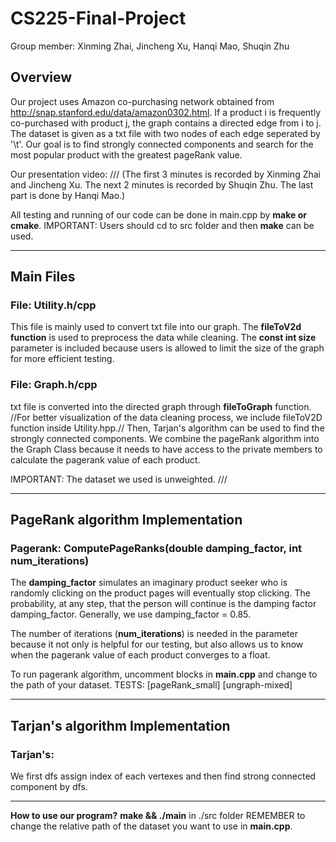 # CS225-Final-Project
Group member: Xinming Zhai, Jincheng Xu, Hanqi Mao, Shuqin Zhu

## Overview
Our project uses Amazon co-purchasing network obtained from http://snap.stanford.edu/data/amazon0302.html. If a product i is frequently co-purchased with product j, the graph contains a directed edge from i to j. The dataset is given as a txt file with two nodes of each edge seperated by '\t'. Our goal is to find strongly connected components and search for the most popular product with the greatest pageRank value.

Our presentation video: ///
(The first 3 minutes is recorded by Xinming Zhai and Jincheng Xu. The next 2 minutes is recorded by Shuqin Zhu. The last part is done by Hanqi Mao.)

All testing and running of our code can be done in main.cpp by **make or cmake**. IMPORTANT: Users should cd to src folder and then **make** can be used.

- - - -
## Main Files
### File: Utility.h/cpp
This file is mainly used to convert txt file into our graph. The **fileToV2d function** is used to preprocess the data while cleaning. The **const int size** parameter is included because users is allowed to limit the size of the graph for more efficient testing.

### File: Graph.h/cpp
txt file is converted into the directed graph through **fileToGraph** function. //For better visualization of the data cleaning process, we include fileToV2D function inside Utility.hpp.// Then, Tarjan's algorithm can be used to find the strongly connected components. We combine the pageRank algorithm into the Graph Class because it needs to have access to the private members to calculate the pagerank value of each product.

IMPORTANT: The dataset we used is unweighted. ///
- - - -
## PageRank algorithm Implementation
### Pagerank: ComputePageRanks(double damping_factor, int num_iterations)

The **damping_factor** simulates an imaginary product seeker who is randomly clicking on the product pages will eventually stop clicking. The probability, at any step, that the person will continue is the damping factor damping_factor. Generally, we use damping_factor = 0.85.

The number of iterations (**num_iterations**) is needed in the parameter because it not only is helpful for our testing, but also allows us to know when the pagerank value of each product converges to a float.

To run pagerank algorithm, uncomment blocks in **main.cpp** and change to the path of your dataset. TESTS: [pageRank_small] [ungraph-mixed]

- - - - 
## Tarjan's algorithm Implementation
### Tarjan's: 
  We first dfs assign index of each vertexes and then find strong connected component by dfs.

- - - -
**How to use our program?**
**make && ./main** in ./src folder
REMEMBER to change the relative path of the dataset you want to use in **main.cpp**.
